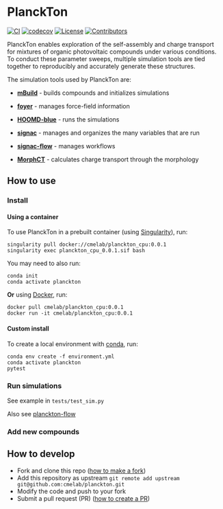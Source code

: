 # PlanckTon
[![CI](https://github.com/cmelab/planckton/workflows/CI/badge.svg?branch=master)](https://github.com/cmelab/planckton/actions?query=workflow%3ACI) 
[![codecov](https://codecov.io/gh/cmelab/planckton/branch/master/graph/badge.svg?token=5KYVHWMT28)](https://codecov.io/gh/cmelab/planckton/)
[![License](https://img.shields.io/badge/license-GPLv3-green.svg)](LICENSE.md)
[![Contributors](https://img.shields.io/github/contributors-anon/cmelab/planckton.svg?style=flat)](https://github.com/cmelab/planckton/graphs/contributors)

PlanckTon enables exploration of the self-assembly and charge transport for mixtures of organic photovoltaic compounds under various conditions.
To conduct these parameter sweeps, multiple simulation tools are tied together to reproducibly and accurately generate these structures.

The simulation tools used by PlanckTon are:

* [**mBuild**](https://github.com/mosdef-hub/mbuild) - builds compounds and initializes simulations

* [**foyer**](https://foyer.mosdef.org/en/stable/) - manages force-field information

* [**HOOMD-blue**](https://hoomd-blue.readthedocs.io/en/latest/) - runs the simulations

* [**signac**](https://signac.io/) - manages and organizes the many variables that are run

* [**signac-flow**](https://docs.signac.io/projects/flow/en/stable/) - manages workflows

* [**MorphCT**](https://bitbucket.org/cmelab/morphct/src/master/) - calculates charge transport through the morphology

## How to use

### Install
#### Using a container
To use PlanckTon in a prebuilt container (using [Singularity](https://singularity.lbl.gov/)), run:
```
singularity pull docker://cmelab/planckton_cpu:0.0.1
singularity exec planckton_cpu_0.0.1.sif bash
```
You may need to also run:
```
conda init
conda activate planckton
```

**Or** using [Docker](https://docs.docker.com/), run:
```
docker pull cmelab/planckton_cpu:0.0.1
docker run -it cmelab/planckton_cpu:0.0.1
```

#### Custom install
To create a local environment with [conda](https://docs.conda.io/en/latest/miniconda.html), run:
```
conda env create -f environment.yml
conda activate planckton
pytest
```

### Run simulations

See example in `tests/test_sim.py`

Also see [planckton-flow](https://github.com/cmelab/planckton-flow)

### Add new compounds 


## How to develop

* Fork and clone this repo ([how to make a fork](https://docs.github.com/en/free-pro-team@latest/github/getting-started-with-github/fork-a-repo))
* Add this repository as upstream `git remote add upstream git@github.com:cmelab/planckton.git`
* Modify the code and push to your fork
* Submit a pull request (PR) ([how to create a PR](https://docs.github.com/en/free-pro-team@latest/github/collaborating-with-issues-and-pull-requests/creating-a-pull-request-from-a-fork))
